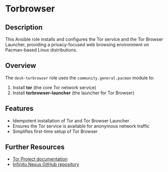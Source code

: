 # Torbrowser

## Description

This Ansible role installs and configures the Tor service and the Tor Browser Launcher, providing a privacy-focused web browsing environment on Pacman-based Linux distributions.

## Overview

The `desk-torbrowser` role uses the `community.general.pacman` module to:

1. Install **tor** (the core Tor network service)  
2. Install **torbrowser-launcher** (the launcher for Tor Browser)  

## Features

* Idempotent installation of Tor and Tor Browser Launcher  
* Ensures the Tor service is available for anonymous network traffic  
* Simplifies first-time setup of Tor Browser  

## Further Resources

* [Tor Project documentation](https://www.torproject.org/)
* [Infinito.Nexus GitHub repository](https://s.infinito.nexus/code)